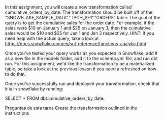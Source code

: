 In this assignment, you will create a new transformation called cumulative_orders_by_date. The transformation should be built off of the "SNOWFLAKE_SAMPLE_DATA"."TPCH_SF1"."ORDERS" table. The goal of the query is to get the cumulative sales for the order date. For example, if the sales were $10 on January 1 and $25 on January 3, then the cumulative sales would be $10 and $35 for Jan 1 and Jan 3 respectively. HINT: If you need help with the actual query, take a look at https://docs.snowflake.com/en/sql-reference/functions-analytic.html

Once you've tested your query works as you expected in Snowflake, add it as a new file in the models folder, add it to the schema.yml file, and run dbt run. For this assignment, we'd like the transformation to be a materialized table, so take a look at the previous lesson if you need a refreshed on how to do that.



Once you've successfully run and deployed your transformation, check that it is in snowflake by running:



SELECT * FROM dbt.cumulative_orders_by_date.

Preguntas de esta tarea
Create the transformation outlined in the instructions